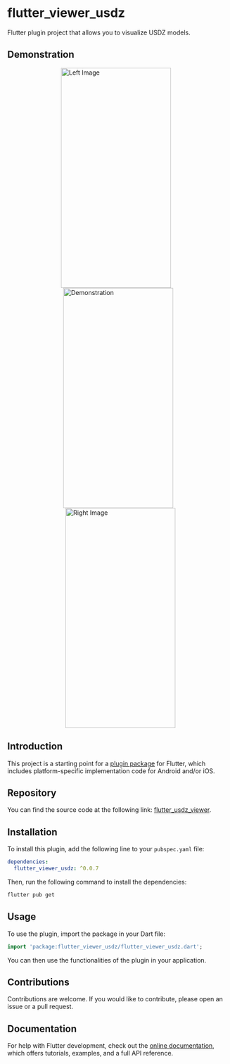 # flutter_viewer_usdz

Flutter plugin project that allows you to visualize USDZ models.

## Demonstration

<div style="display: flex; justify-content: center; align-items: center; flex-wrap: wrap;">
  <img src="https://i.imgur.com/5fnfAIW.jpeg" alt="Left Image" width="250" height="500" style="margin-right: 10px;"/>
  <img src="https://i.imgur.com/7Uepigr.gif" alt="Demonstration" width="250" height="500" style="margin: 0 10px;"/>
  <img src="https://i.imgur.com/1q0F9XK.jpeg" alt="Right Image" width="250" height="500" style="margin-left: 10px;"/>
</div>

## Introduction

This project is a starting point for a [plugin package](https://flutter.dev/to/develop-plugins) for Flutter, which includes platform-specific implementation code for Android and/or iOS.

## Repository

You can find the source code at the following link: [flutter_usdz_viewer](https://github.com/lualbertovargas/flutter_usdz_viewer).

## Installation

To install this plugin, add the following line to your `pubspec.yaml` file:

```yaml
dependencies:
  flutter_viewer_usdz: ^0.0.7
```

Then, run the following command to install the dependencies:

```bash
flutter pub get
```

## Usage

To use the plugin, import the package in your Dart file:

```dart
import 'package:flutter_viewer_usdz/flutter_viewer_usdz.dart';
```

You can then use the functionalities of the plugin in your application.

## Contributions

Contributions are welcome. If you would like to contribute, please open an issue or a pull request.

## Documentation

For help with Flutter development, check out the [online documentation](https://docs.flutter.dev), which offers tutorials, examples, and a full API reference.
